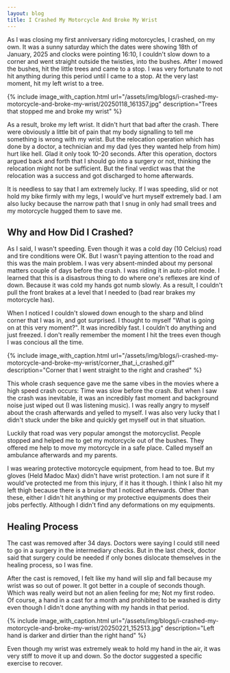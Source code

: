 ```yaml
---
layout: blog
title: I Crashed My Motorcycle And Broke My Wrist
---
```


As I was closing my first anniversary riding motorcycles, I crashed, on my own.
It was a sunny saturday which the dates were showing 18th of January, 2025 and
clocks were pointing 16:10, I couldn't slow down to a corner and went straight
outside the twisties, into the bushes. After I mowed the bushes, hit the little
trees and came to a stop. I was very fortunate to not hit anything during this
period until I came to a stop. At the very last moment, hit my left wrist to
a tree.

{%
  include image_with_caption.html
  url="/assets/img/blogs/i-crashed-my-motorcycle-and-broke-my-wrist/20250118_161357.jpg"
  description="Trees that stopped me and broke my wrist"
%}

As a result, broke my left wrist. It didn't hurt that bad after the crash. There
were obviously a little bit of pain that my body signalling to tell me something
is wrong with my wrist. But the relocation operation which has done by a doctor,
a technician and my dad (yes they wanted help from him) hurt like hell. Glad it
only took 10-20 seconds. After this operation, doctors argued back and forth
that I should go into a surgery or not, thinking the relocation might not be
sufficient. But the final verdict was that the relocation was a success and got
discharged to home afterwards.

It is needless to say that I am extremely lucky. If I was speeding, slid or
not hold my bike firmly with my legs, I would've hurt myself extremely bad. I
am also lucky because the narrow path that I snug in only had small trees and my
motorcycle hugged them to save me.

## Why and How Did I Crashed?

As I said, I wasn't speeding. Even though it was a cold day (10 Celcius) road
and tire conditions were OK. But I wasn't paying attention to the road and this was the
main problem. I was very absent-minded about my personal matters couple of days
before the crash. I was riding it in auto-pilot mode. I learned that this is a
disastrous thing to do where one's reflexes are kind of down. Because it was
cold my hands got numb slowly. As a result, I couldn't pull the front brakes at
a level that I needed to (bad rear brakes my motorcycle has).

When I noticed I couldn't slowed down enough to the sharp and blind corner that
I was in, and got surprised. I thought to myself "What is going on at this very
moment?". It was incredibly fast. I couldn't do anything and just freezed. I
don't really remember the moment I hit the trees even though I was concious all
the time.

{%
  include image_with_caption.html
  url="/assets/img/blogs/i-crashed-my-motorcycle-and-broke-my-wrist/corner_that_i_crashed.gif"
  description="Corner that I went straight to the right and crashed"
%}

This whole crash sequence gave me the same vibes in the movies where a high
speed crash occurs: Time was slow before the crash. But when I saw the crash was
inevitable, it was an incredibly fast moment and background noise just wiped out
(I was listening music). I was really angry to myself about the crash afterwards
and yelled to myself. I was also very lucky that I didn't stuck under the bike
and quickly get myself out in that situation.

Luckily that road was very popular amongst the motorcyclist. People stopped and
helped me to get my motorcycle out of the bushes. They offered me help to move
my motorcycle in a safe place. Called myself an ambulance afterwards and my
parents.

I was wearing protective motorcycle equipment, from head to toe. But my gloves
(Held Madoc Max) didn't have wrist protection. I am not sure if it would've
protected me from this injury, if it has it though. I think I also hit my left
thigh because there is a bruise that I noticed afterwards. Other than these,
either I didn't hit anything or my protective equipments does their jobs
perfectly. Although I didn't find any deformations on my equipments.

## Healing Process

The cast was removed after 34 days. Doctors were saying I could still need to
go in a surgery in the intermediary checks. But in the last check, doctor said
that surgery could be needed if only bones dislocate themselves in the healing
process, so I was fine.

After the cast is removed, I felt like my hand will slip and fall because my
wrist was so out of power. It got better in a couple of seconds though. Which
was really weird but not an alien feeling for me; Not my first rodeo. Of course,
a hand in a cast for a month and prohibited to be washed is dirty even though I
didn't done anything with my hands in that period.

{%
  include image_with_caption.html
  url="/assets/img/blogs/i-crashed-my-motorcycle-and-broke-my-wrist/20250221_152513.jpg"
  description="Left hand is darker and dirtier than the right hand"
%}

Even though my wrist was extremely weak to hold my hand in the air, it was very
stiff to move it up and down. So the doctor suggested a specific exercise to
recover.

